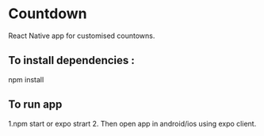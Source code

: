 # Countdown
React Native app for customised countowns.


## To install dependencies :
npm install

## To run app
1.npm start or expo strart
2. Then open app in android/ios using expo client.
